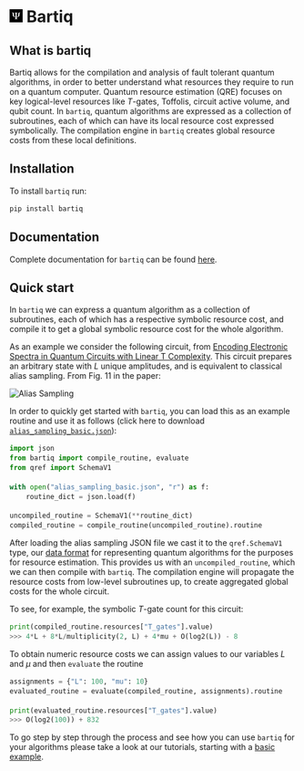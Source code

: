 <h1><img src="https://raw.githubusercontent.com/PsiQ/bartiq/main/docs/assets/logo.png" width=23> Bartiq</h1>

## What is bartiq

Bartiq allows for the compilation and analysis of fault tolerant quantum algorithms, in order to better understand what resources they require to run on a quantum computer. Quantum resource estimation (QRE) focuses on key logical-level resources like $T$-gates, Toffolis, circuit active volume, and qubit count. In `bartiq`, quantum algorithms are expressed as a collection of subroutines, each of which can have its local resource cost expressed symbolically. The compilation engine in `bartiq` creates global resource costs from these local definitions. 

## Installation

To install `bartiq` run:
```bash
pip install bartiq
```
 

## Documentation

Complete documentation for `bartiq` can be found [here](https://psiq.github.io/bartiq/).


## Quick start

In `bartiq` we can express a quantum algorithm as a collection of subroutines, each of which has a respective symbolic resource cost, and compile it to get a global symbolic resource cost for the whole algorithm.

As an example we consider the following circuit, from [Encoding Electronic Spectra in Quantum Circuits with Linear T Complexity](https://journals.aps.org/prx/abstract/10.1103/PhysRevX.8.041015). This circuit prepares an arbitrary state with $L$ unique amplitudes, and is equivalent to classical alias sampling. From Fig. 11 in the paper:

![Alias Sampling](docs/images/alias_sampling_paper.png)

In order to quickly get started with `bartiq`, you can load this as an example routine and use it as follows (click here to download <a href="https://raw.githubusercontent.com/PsiQ/bartiq/main/docs/data/alias_sampling_basic.json" download>`alias_sampling_basic.json`</a>):


```python
import json
from bartiq import compile_routine, evaluate
from qref import SchemaV1

with open("alias_sampling_basic.json", "r") as f:
    routine_dict = json.load(f)

uncompiled_routine = SchemaV1(**routine_dict)
compiled_routine = compile_routine(uncompiled_routine).routine
```
After loading the alias sampling JSON file we cast it to the `qref.SchemaV1` type, our [data format](https://github.com/PsiQ/qref) for representing quantum algorithms for the purposes for resource estimation. This provides us with an `uncompiled_routine`, which we can then compile with `bartiq`. The compilation engine will propagate the resource costs from low-level subroutines up, to create aggregated global costs for the whole circuit. 

To see, for example, the symbolic $T$-gate count for this circuit:
```python
print(compiled_routine.resources["T_gates"].value)
>>> 4*L + 8*L/multiplicity(2, L) + 4*mu + O(log2(L)) - 8
```

To obtain numeric resource costs we can assign values to our variables $L$ and $\mu$ and then `evaluate` the routine

```python
assignments = {"L": 100, "mu": 10}
evaluated_routine = evaluate(compiled_routine, assignments).routine

print(evaluated_routine.resources["T_gates"].value)
>>> O(log2(100)) + 832
```

To go step by step through the process and see how you can use `bartiq` for your algorithms please take a look at our tutorials, starting with a [basic example](https://psiq.github.io/bartiq/latest/tutorials/01_basic_example/). 
